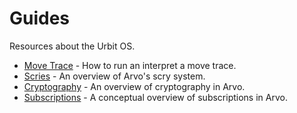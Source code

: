 # Guides

Resources about the Urbit OS.

- [Move Trace](./move-trace.md) - How to run an interpret a move trace.
- [Scries](./scry.md) - An overview of Arvo's scry system.
- [Cryptography](./cryptography.md) - An overview of cryptography in Arvo.
- [Subscriptions](./subscriptions.md) - A conceptual overview of subscriptions in Arvo.
